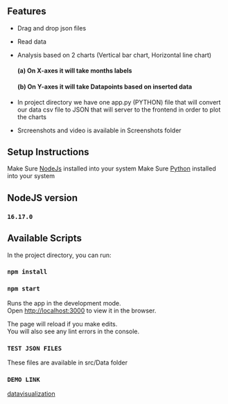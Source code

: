 ## Features

- Drag and drop json files
- Read data
- Analysis based on 2 charts (Vertical bar chart, Horizontal line chart)

  #### (a) On X-axes it will take months labels

  #### (b) On Y-axes it will take Datapoints based on inserted data

- In project directory we have one app.py (PYTHON) file that will convert our data csv file to JSON that will server to the frontend in order to plot the charts
- Srcreenshots and video is available in Screenshots folder


## Setup Instructions

Make Sure [NodeJs](https://nodejs.org/en/download/) installed into your system
Make Sure [Python](https://www.python.org/downloads/) installed into your system

## NodeJS version

### `16.17.0`

## Available Scripts

In the project directory, you can run:

### `npm install`

### `npm start`

Runs the app in the development mode.<br>
Open [http://localhost:3000](http://localhost:3000) to view it in the browser.

The page will reload if you make edits.<br>
You will also see any lint errors in the console.

### `TEST JSON FILES`

These files are available in src/Data folder

### `DEMO LINK`

[datavisualization](https://financial-data-visualization-8lap.vercel.app/)

